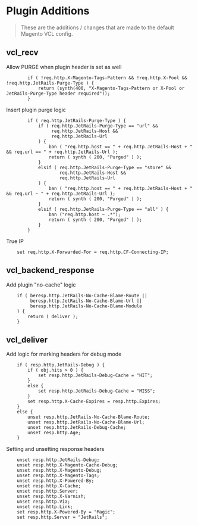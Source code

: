 # Plugin Additions

> These are the additions / changes that are made to the default Magento VCL config.

## vcl_recv

Allow PURGE when plugin header is set as well

```
        if ( !req.http.X-Magento-Tags-Pattern && !req.http.X-Pool && !req.http.JetRails-Purge-Type ) {
            return (synth(400, "X-Magento-Tags-Pattern or X-Pool or JetRails-Purge-Type header required"));
        }
```

Insert plugin purge logic

```
        if ( req.http.JetRails-Purge-Type ) {
            if ( req.http.JetRails-Purge-Type == "url" &&
                 req.http.JetRails-Host &&
                 req.http.JetRails-Url
            ) {
                ban ( "req.http.host == " + req.http.JetRails-Host + " && req.url == " + req.http.JetRails-Url );
                return ( synth ( 200, "Purged" ) );
            }
            elsif ( req.http.JetRails-Purge-Type == "store" &&
                    req.http.JetRails-Host &&
                    req.http.JetRails-Url
            ) {
                ban ( "req.http.host == " + req.http.JetRails-Host + " && req.url ~ " + req.http.JetRails-Url );
                return ( synth ( 200, "Purged" ) );
            }
            elsif ( req.http.JetRails-Purge-Type == "all" ) {
                ban ("req.http.host ~ .*");
                return ( synth ( 200, "Purged" ) );
            }
        }
```

True IP

```
    set req.http.X-Forwarded-For = req.http.CF-Connecting-IP;
```

## vcl_backend_response

Add plugin "no-cache" logic

```
    if ( beresp.http.JetRails-No-Cache-Blame-Route ||
         beresp.http.JetRails-No-Cache-Blame-Url ||
         beresp.http.JetRails-No-Cache-Blame-Module
    ) {
        return ( deliver );
    }
```

## vcl_deliver

Add logic for marking headers for debug mode

```
    if ( resp.http.JetRails-Debug ) {
        if ( obj.hits > 0 ) {
            set resp.http.JetRails-Debug-Cache = "HIT";
        }
        else {
            set resp.http.JetRails-Debug-Cache = "MISS";
        }
        set resp.http.X-Cache-Expires = resp.http.Expires;
    }
    else {
        unset resp.http.JetRails-No-Cache-Blame-Route;
        unset resp.http.JetRails-No-Cache-Blame-Url;
        unset resp.http.JetRails-Debug-Cache;
        unset resp.http.Age;
    }
```

Setting and unsetting response headers

```
    unset resp.http.JetRails-Debug;
    unset resp.http.X-Magento-Cache-Debug;
    unset resp.http.X-Magento-Debug;
    unset resp.http.X-Magento-Tags;
    unset resp.http.X-Powered-By;
    unset resp.http.X-Cache;
    unset resp.http.Server;
    unset resp.http.X-Varnish;
    unset resp.http.Via;
    unset resp.http.Link;
    set resp.http.X-Powered-By = "Magic";
    set resp.http.Server = "JetRails";
```
